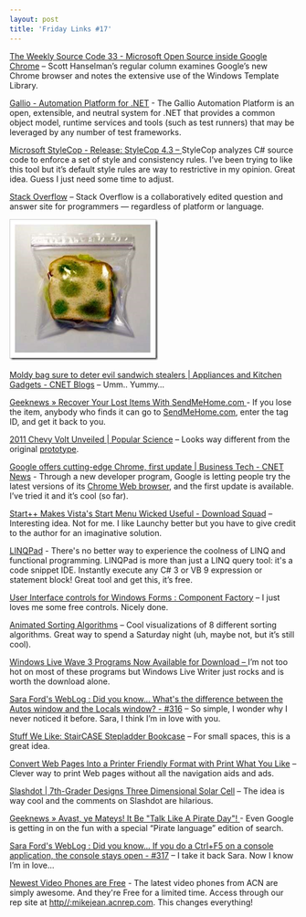 ```yaml
---
layout: post  
title: 'Friday Links #17'
---
```

[The Weekly Source Code 33 - Microsoft Open Source inside Google Chrome](http://www.hanselman.com/blog/TheWeeklySourceCode33MicrosoftOpenSourceInsideGoogleChrome.aspx) – Scott Hanselman’s regular column examines Google’s new Chrome browser and notes the extensive use of the Windows Template Library.

[Gallio - Automation Platform for .NET](http://www.gallio.org/) - The Gallio Automation Platform is an open, extensible, and neutral system for .NET that provides a common object model, runtime services and tools (such as test runners) that may be leveraged by any number of test frameworks.

[Microsoft StyleCop - Release: StyleCop 4.3 – ](http://code.msdn.microsoft.com/Release/ProjectReleases.aspx?ProjectName=sourceanalysis&ReleaseId=1425)StyleCop analyzes C# source code to enforce a set of style and consistency rules. I’ve been trying to like this tool but it’s default style rules are way to restrictive in my opinion. Great idea. Guess I just need some time to adjust.

[Stack Overflow](http://stackoverflow.com/) – Stack Overflow is a collaboratively edited question and answer site for programmers — regardless of platform or language.

![image](/cdn/images/blog/FridayLinks17_10957/image.png)

[Moldy bag sure to deter evil sandwich stealers | Appliances and Kitchen Gadgets - CNET Blogs](http://blogs.cnet.com/8301-13553_1-10042096-32.html?part=rss&tag=feed&subj=AppliancesandKitchenGadgets) – Umm.. Yummy… 

[Geeknews » Recover Your Lost Items With SendMeHome.com ](http://www.geeknews.net/2008/09/16/recover-your-lost-items-with-sendmehomecom)- If you lose the item, anybody who finds it can go to [SendMeHome.com](http://www.sendmehome.com), enter the tag ID, and get it back to you.

[2011 Chevy Volt Unveiled | Popular Science](http://www.popsci.com/cars/article/2008-09/2011-chevy-volt-unveiled) – Looks way different from the original [prototype](http://en.wikipedia.org/wiki/Image:Chevrolet-Volt-DC.jpg).

[Google offers cutting-edge Chrome, first update | Business Tech - CNET News](http://news.cnet.com/8301-1001_3-10042670-92.html?part=rss&subj=news&tag=2547-1_3-0-5) - Through a new developer program, Google is letting people try the latest versions of its [Chrome Web browser](http://news.cnet.com/Meet-Chrome%2C-Googles-shiny-new-browser/2009-1032_3-6246210.html), and the first update is available. I’ve tried it and it’s cool (so far).

[Start++ Makes Vista's Start Menu Wicked Useful - Download Squad](http://www.downloadsquad.com/2008/09/16/start-makes-vistas-start-menu-wicked-useful/) – Interesting idea. Not for me. I like Launchy better but you have to give credit to the author for an imaginative solution.

[LINQPad](http://www.linqpad.net/) - There's no better way to experience the coolness of LINQ and functional programming. LINQPad is more than just a LINQ query tool: it's a code snippet IDE. Instantly execute any C# 3 or VB 9 expression or statement block! Great tool and get this, it’s free.

[User Interface controls for Windows Forms : Component Factory](http://www.componentfactory.com/landing_stackoverflow.php) – I just loves me some free controls. Nicely done.

[Animated Sorting Algorithms](http://vision.bc.edu/%7Edmartin/teaching/sorting/anim-html/all.html) – Cool visualizations of 8 different sorting algorithms. Great way to spend a Saturday night (uh, maybe not, but it’s still cool).

[Windows Live Wave 3 Programs Now Available for Download – ](http://www.labnol.org/software/download-windows-live-wave3-software/4575/)I’m not too hot on most of these programs but Windows Live Writer just rocks and is worth the download alone.

[Sara Ford's WebLog : Did you know... What's the difference between the Autos window and the Locals window? - #316](http://blogs.msdn.com/saraford/archive/2008/09/18/did-you-know-what-s-the-difference-between-the-autos-window-and-the-locals-window-316.aspx) – So simple, I wonder why I never noticed it before. Sara, I think I’m in love with you.

[Stuff We Like: StairCASE Stepladder Bookcase](http://lifehacker.com/5051198/staircase-stepladder-bookcase) – For small spaces, this is a great idea.

[Convert Web Pages Into a Printer Friendly Format with Print What You Like](http://www.labnol.org/internet/printer-friendly-websites-with-print-what-you-like/4596/) – Clever way to print Web pages without all the navigation aids and ads.

[Slashdot | 7th-Grader Designs Three Dimensional Solar Cell](http://hardware.slashdot.org/article.pl?sid=08/09/18/177238&from=rss) – The idea is way cool and the comments on Slashdot are hilarious.

[Geeknews » Avast, ye Mateys! It Be "Talk Like A Pirate Day"! ](http://www.geeknews.net/2008/09/18/avast-ye-mateys-it-be-talk-like-a-pirate-day)- Even Google is getting in on the fun with a special “Pirate language” edition of search.

[Sara Ford's WebLog : Did you know... If you do a Ctrl+F5 on a console application, the console stays open - #317](http://blogs.msdn.com/saraford/archive/2008/09/19/did-you-know-if-you-do-a-ctrl-f5-on-a-console-application-the-console-stays-open-317.aspx) – I take it back Sara. Now I know I’m in love…

[Newest Video Phones are Free](http://myacn.com) - The latest video phones from ACN are simply awesome. And they're Free for a limited time. Access through our rep site at [http//:mikejean.acnrep.com](http://mikejean.acnrep.com). This changes everything!
